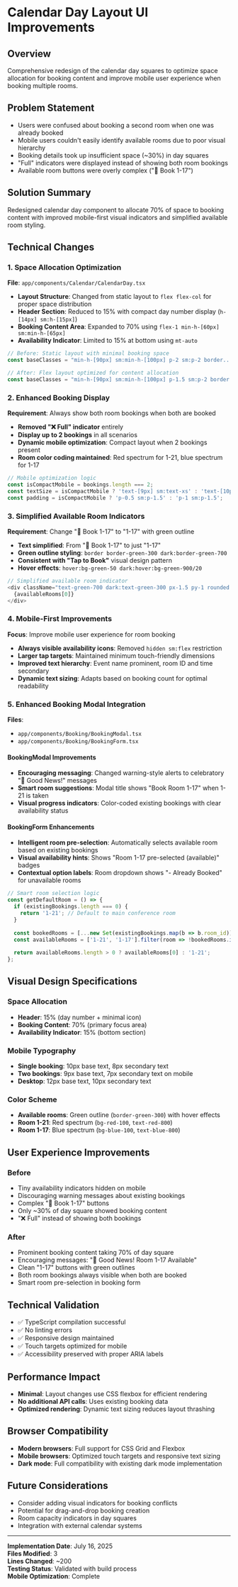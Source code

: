# Calendar Day Layout UI Improvements

## Overview
Comprehensive redesign of the calendar day squares to optimize space allocation for booking content and improve mobile user experience when booking multiple rooms.

## Problem Statement
- Users were confused about booking a second room when one was already booked
- Mobile users couldn't easily identify available rooms due to poor visual hierarchy
- Booking details took up insufficient space (~30%) in day squares
- "Full" indicators were displayed instead of showing both room bookings
- Available room buttons were overly complex ("📅 Book 1-17")

## Solution Summary
Redesigned calendar day component to allocate 70% of space to booking content with improved mobile-first visual indicators and simplified available room styling.

## Technical Changes

### 1. Space Allocation Optimization
**File**: `app/components/Calendar/CalendarDay.tsx`

- **Layout Structure**: Changed from static layout to `flex flex-col` for proper space distribution
- **Header Section**: Reduced to 15% with compact day number display (`h-[14px] sm:h-[15px]`)
- **Booking Content Area**: Expanded to 70% using `flex-1 min-h-[60px] sm:min-h-[65px]`
- **Availability Indicator**: Limited to 15% at bottom using `mt-auto`

```typescript
// Before: Static layout with minimal booking space
const baseClasses = "min-h-[90px] sm:min-h-[100px] p-2 sm:p-2 border...";

// After: Flex layout optimized for content allocation
const baseClasses = "min-h-[90px] sm:min-h-[100px] p-1.5 sm:p-2 border... flex flex-col";
```

### 2. Enhanced Booking Display
**Requirement**: Always show both room bookings when both are booked

- **Removed "❌ Full" indicator** entirely
- **Display up to 2 bookings** in all scenarios
- **Dynamic mobile optimization**: Compact layout when 2 bookings present
- **Room color coding maintained**: Red spectrum for 1-21, blue spectrum for 1-17

```typescript
// Mobile optimization logic
const isCompactMobile = bookings.length === 2;
const textSize = isCompactMobile ? 'text-[9px] sm:text-xs' : 'text-[10px] sm:text-xs';
const padding = isCompactMobile ? 'p-0.5 sm:p-1.5' : 'p-1 sm:p-1.5';
```

### 3. Simplified Available Room Indicators
**Requirement**: Change "📅 Book 1-17" to "1-17" with green outline

- **Text simplified**: From "📅 Book 1-17" to just "1-17"
- **Green outline styling**: `border border-green-300 dark:border-green-700`
- **Consistent with "Tap to Book"** visual design pattern
- **Hover effects**: `hover:bg-green-50 dark:hover:bg-green-900/20`

```typescript
// Simplified available room indicator
<div className="text-green-700 dark:text-green-300 px-1.5 py-1 rounded text-[9px] sm:text-[10px] font-medium text-center border border-green-300 dark:border-green-700 hover:bg-green-50 dark:hover:bg-green-900/20 transition-colors cursor-pointer">
  {availableRooms[0]}
</div>
```

### 4. Mobile-First Improvements
**Focus**: Improve mobile user experience for room booking

- **Always visible availability icons**: Removed `hidden sm:flex` restriction
- **Larger tap targets**: Maintained minimum touch-friendly dimensions
- **Improved text hierarchy**: Event name prominent, room ID and time secondary
- **Dynamic text sizing**: Adapts based on booking count for optimal readability

### 5. Enhanced Booking Modal Integration
**Files**: 
- `app/components/Booking/BookingModal.tsx`
- `app/components/Booking/BookingForm.tsx`

#### BookingModal Improvements
- **Encouraging messaging**: Changed warning-style alerts to celebratory "🎉 Good News!" messages
- **Smart room suggestions**: Modal title shows "Book Room 1-17" when 1-21 is taken
- **Visual progress indicators**: Color-coded existing bookings with clear availability status

#### BookingForm Enhancements
- **Intelligent room pre-selection**: Automatically selects available room based on existing bookings
- **Visual availability hints**: Shows "Room 1-17 pre-selected (available)" badges
- **Contextual option labels**: Room dropdown shows "- Already Booked" for unavailable rooms

```typescript
// Smart room selection logic
const getDefaultRoom = () => {
  if (existingBookings.length === 0) {
    return '1-21'; // Default to main conference room
  }
  
  const bookedRooms = [...new Set(existingBookings.map(b => b.room_id))];
  const availableRooms = ['1-21', '1-17'].filter(room => !bookedRooms.includes(room));
  
  return availableRooms.length > 0 ? availableRooms[0] : '1-21';
};
```

## Visual Design Specifications

### Space Allocation
- **Header**: 15% (day number + minimal icon)
- **Booking Content**: 70% (primary focus area)
- **Availability Indicator**: 15% (bottom section)

### Mobile Typography
- **Single booking**: 10px base text, 8px secondary text
- **Two bookings**: 9px base text, 7px secondary text on mobile
- **Desktop**: 12px base text, 10px secondary text

### Color Scheme
- **Available rooms**: Green outline (`border-green-300`) with hover effects
- **Room 1-21**: Red spectrum (`bg-red-100`, `text-red-800`)
- **Room 1-17**: Blue spectrum (`bg-blue-100`, `text-blue-800`)

## User Experience Improvements

### Before
- Tiny availability indicators hidden on mobile
- Discouraging warning messages about existing bookings
- Complex "📅 Book 1-17" buttons
- Only ~30% of day square showed booking content
- "❌ Full" instead of showing both bookings

### After
- Prominent booking content taking 70% of day square
- Encouraging messages: "🎉 Good News! Room 1-17 Available"
- Clean "1-17" buttons with green outlines
- Both room bookings always visible when both are booked
- Smart room pre-selection in booking form

## Technical Validation
- ✅ TypeScript compilation successful
- ✅ No linting errors
- ✅ Responsive design maintained
- ✅ Touch targets optimized for mobile
- ✅ Accessibility preserved with proper ARIA labels

## Performance Impact
- **Minimal**: Layout changes use CSS flexbox for efficient rendering
- **No additional API calls**: Uses existing booking data
- **Optimized rendering**: Dynamic text sizing reduces layout thrashing

## Browser Compatibility
- **Modern browsers**: Full support for CSS Grid and Flexbox
- **Mobile browsers**: Optimized touch targets and responsive text sizing
- **Dark mode**: Full compatibility with existing dark mode implementation

## Future Considerations
- Consider adding visual indicators for booking conflicts
- Potential for drag-and-drop booking creation
- Room capacity indicators in day squares
- Integration with external calendar systems

---

**Implementation Date**: July 16, 2025  
**Files Modified**: 3  
**Lines Changed**: ~200  
**Testing Status**: Validated with build process  
**Mobile Optimization**: Complete